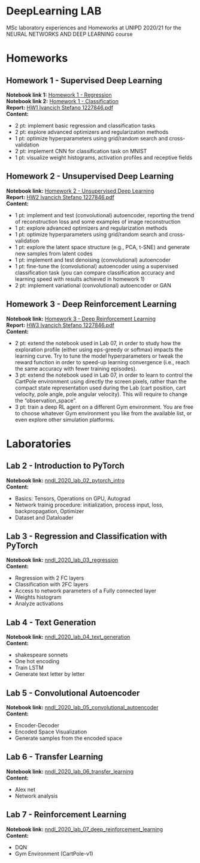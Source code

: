 # DeepLearning LAB
MSc laboratory experiences and Homeworks at UNIPD 2020/21 for the NEURAL NETWORKS AND DEEP LEARNING course

# Homeworks

## Homework 1 - Supervised Deep Learning
**Notebook link 1:** [Homework 1 - Regression](https://github.com/ivaste/DeepLearningLAB/blob/main/Homework%201/HW1_IvancichStefano_1227846_Regression.ipynb)  
**Notebook link 2:** [Homework 1 - Classification](https://github.com/ivaste/DeepLearningLAB/blob/main/Homework%201/HW1_IvancichStefano_1227846_Classification.ipynb)  
**Report:** [HW1 Ivancich Stefano 1227846.pdf](https://github.com/ivaste/DeepLearningLAB/blob/main/Homework%201/HW1%20Ivancich%20Stefano%201227846.pdf)  
**Content:**
 - 2 pt: implement basic regression and classification tasks
 - 2 pt: explore advanced optimizers and regularization methods
 - 1 pt: optimize hyperparameters using grid/random search and cross-validation
 - 2 pt: implement CNN for classification task on MNIST
 - 1 pt: visualize weight histograms, activation profiles and receptive fields

## Homework 2 - Unsupervised Deep Learning
**Notebook link:** [Homework 2 - Unsupervised Deep Learning](https://github.com/ivaste/DeepLearningLAB/blob/main/Homework%202/HW2_IvancichStefano_1227846.ipynb)  
**Report:** [HW2 Ivancich Stefano 1227846.pdf](https://github.com/ivaste/DeepLearningLAB/blob/main/Homework%202/HW2%20Ivancich%20Stefano%201227846.pdf)  
**Content:**
 - 1 pt: implement and test (convolutional) autoencoder, reporting the trend of reconstruction loss and some examples of image reconstruction
 - 1 pt: explore advanced optimizers and regularization methods
 - 1 pt: optimize hyperparameters using grid/random search and cross-validation
 - 1 pt: explore the latent space structure (e.g., PCA, t-SNE) and generate new samples from latent codes
 - 1 pt: implement and test denoising (convolutional) autoencoder
 - 1 pt: fine-tune the (convolutional) autoencoder using a supervised classification task (you can compare classification accuracy and learning speed with results achieved in homework 1)
 - 2 pt: implement variational (convolutional) autoencoder or GAN

## Homework 3 - Deep Reinforcement Learning
**Notebook link:** [Homework 3 - Deep Reinforcement Learning](https://github.com/ivaste/DeepLearningLAB/blob/main/Homework%203/HW3_IvancichStefano_1227846.ipynb)  
**Report:** [HW3 Ivancich Stefano 1227846.pdf](https://github.com/ivaste/DeepLearningLAB/blob/main/Homework%203/HW3%20Ivancich%20Stefano%201227846.pdf)  
**Content:**
 - 2 pt: extend the notebook used in Lab 07, in order to study how the exploration profile (either using eps-greedy or softmax) impacts the learning curve. Try to tune the model hyperparameters or tweak the reward function in order to speed-up learning convergence (i.e., reach the same accuracy with fewer training episodes).
 - 3 pt: extend the notebook used in Lab 07, in order to learn to control the CartPole environment using directly the screen pixels, rather than the compact state representation used during the Lab (cart position, cart velocity, pole angle, pole angular velocity). This will require to change the “observation_space”.
 - 3 pt: train a deep RL agent on a different Gym environment. You are free to choose whatever Gym environment you like from the available list, or even explore other simulation platforms.


# Laboratories

## Lab 2 - Introduction to PyTorch
**Notebook link:** [nndl_2020_lab_02_pytorch_intro](https://github.com/ivaste/DeepLearningLAB/blob/main/Lab%2002/nndl_2020_lab_02_pytorch_intro.ipynb)  
**Content:**
 - Basics: Tensors, Operations on GPU, Autograd
 - Network trainig procedure: initialization, process input, loss, backpropagation, Optimizer
 - Dataset and Dataloader
 
## Lab 3 - Regression and Classification with PyTorch
**Notebook link:** [nndl_2020_lab_03_regression](https://github.com/ivaste/DeepLearningLAB/blob/main/Lab%2003/nndl_2020_lab_03_regression.ipynb)  
**Content:**
 - Regression with 2 FC layers
 - Classification with 2FC layers
 - Access to network parameters of a Fully connected layer
 - Weights histogram
 - Analyze activations
 
## Lab 4 - Text Generation
**Notebook link:** [nndl_2020_lab_04_text_generation](https://github.com/ivaste/DeepLearningLAB/blob/main/Lab%2004/nndl_2020_lab_04_text_generation.ipynb)  
**Content:**
 - shakespeare sonnets
 - One hot encoding
 - Train LSTM
 - Generate text letter by letter
 
 ## Lab 5 - Convolutional Autoencoder
 **Notebook link:** [nndl_2020_lab_05_convolutional_autoencoder](https://github.com/ivaste/DeepLearningLAB/blob/main/Lab%2005/nndl_2020_lab_05_convolutional_autoencoder_with_solutions.ipynb)  
 **Content:**
 - Encoder-Decoder
 - Encoded Space Visualization
 - Generate samples from the encoded space 
 
 ## Lab 6 - Transfer Learning
 **Notebook link:** [nndl_2020_lab_06_transfer_learning](https://github.com/ivaste/DeepLearningLAB/blob/main/Lab%2006/nndl_2020_lab_06_transfer_learning_with_solutions.ipynb)  
 **Content:**
 - Alex net
 - Network analysis
 
 ## Lab 7 - Reinforcement Learning
 **Notebook link:** [nndl_2020_lab_07_deep_reinforcement_learning](https://github.com/ivaste/DeepLearningLAB/blob/main/Lab%2007/nndl_2020_lab_07_deep_reinforcement_learning_with_solutions.ipynb)  
 **Content:**
  - DQN
  - Gym Environment (CartPole-v1)
